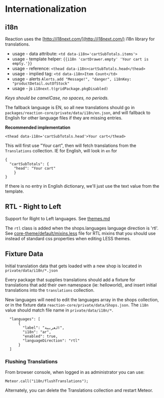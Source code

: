 # Internationalization
## i18n
Reaction uses the [http://i18next.com/](http://i18next.com/) i18n library for translations.
- usage - data attribute: `<td data-i18n='cartSubTotals.items'>`
- usage - template helper: `{{i18n 'cartDrawer.empty' 'Your cart is empty.'}}`
- usage - reference:  `<thead data-i18n>cartSubTotals.head</thead>`
- usage - implied tag: `<td data-i18n>Item Count</td>`
- usage - alerts `Alerts.add "Message!", "danger", i18nKey: "productDetail.outOfStock"`
- usage - js `i18next.t(gridPackage.pkgDisabled)`

_Keys should be camelCase, no spaces, no periods._

The fallback language is EN, so all new translations should go in `packages/reaction-core/private/data/i18n/en.json`, and will fallback to English for other language files if they are missing entries.

**Recommended implementation**

```
<thead data-i18n='cartSubTotals.head'>Your cart</thead>
```

This will first use "Your cart", then will fetch translations from the `Translations` collection. IE for English, will look in `en` for

```
{
  "cartSubTotals": {
    "head": "Your cart"
    }
}
```

If there is no entry in English dictionary, we'll just use the text value from the template.

## RTL - Right to Left
Support for Right to Left languages.  See [themes.md](/developer/themes/themes.md)

The `rtl` class is added when the shops.languages language direction is 'rtl'. See [core-theme/default/mixins.less](https://github.com/danielgindi/reaction-core-theme/blob/development/default/mixins.less#L200) file for RTL mixins that you should use instead of standard css properties when editing LESS themes.

## Fixture Data
Initial translation data that gets loaded with a new shop is located in `private/data/i18n/*.json`

Every package that supplies translations should add a fixture for translations that add their own namespace (ie: helloworld), and insert initial translations into the `translations` collection.

New languages will need to edit the languages array in the shops collection, or in the fixture data `reaction-core/private/data/Shops.json`.  The `i18n` value should match file name in `private/data/i18n/*`.

```
  "languages": [
      {
        "label": "العربية",
        "i18n": "ar",
        "enabled": true,
        "languageDirection": "rtl"
      }
  ]
```

### Flushing Translations
From browser console, when logged in as administrator you can use:

```
Meteor.call("i18n/flushTranslations");
```

Alternately, you can delete the Translations collection and restart Meteor.
